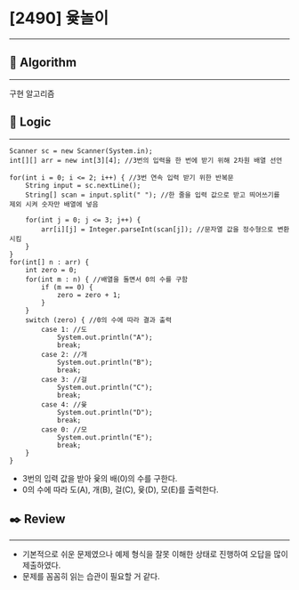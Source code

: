 # [2490] 윷놀이

---

## 📌 **Algorithm**

---

구현 알고리즘

## 📍 **Logic**

---

```
Scanner sc = new Scanner(System.in);
int[][] arr = new int[3][4]; //3번의 입력을 한 번에 받기 위해 2차원 배열 선언

for(int i = 0; i <= 2; i++) { //3번 연속 입력 받기 위한 반복문
    String input = sc.nextLine();
    String[] scan = input.split(" "); //한 줄을 입력 값으로 받고 띄어쓰기를 제외 시켜 숫자만 배열에 넣음
    
    for(int j = 0; j <= 3; j++) {
        arr[i][j] = Integer.parseInt(scan[j]); //문자열 값을 정수형으로 변환 시킴
    }
}
for(int[] n : arr) {
    int zero = 0;
    for(int m : n) { //배열을 돌면서 0의 수를 구함
        if (m == 0) {
            zero = zero + 1;
        }
    }
    switch (zero) { //0의 수에 따라 결과 출력
        case 1: //도
            System.out.println("A");
            break;
        case 2: //개
            System.out.println("B");
            break;
        case 3: //걸
            System.out.println("C");
            break;
        case 4: //윷
            System.out.println("D");
            break;
        case 0: //모
            System.out.println("E");
            break;
    }
}        
```

- 3번의 입력 값을 받아 윷의 배(0)의 수를 구한다.
- 0의 수에 따라 도(A), 개(B), 걸(C), 윷(D), 모(E)를 출력한다.

## ✒️ **Review**

---

- 기본적으로 쉬운 문제였으나 예제 형식을 잘못 이해한 상태로 진행하여 오답을 많이 제출하였다.
- 문제를 꼼꼼히 읽는 습관이 필요할 거 같다.